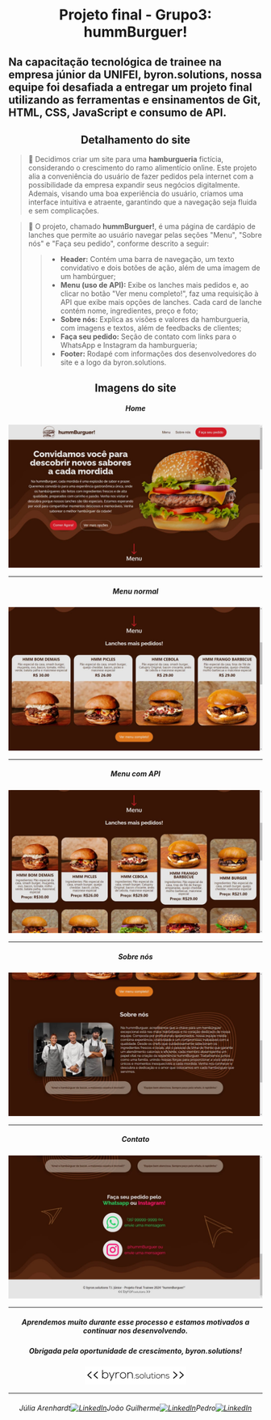 <div align="center">

# Projeto final - Grupo3: hummBurguer!

</div>

## Na capacitação tecnológica de trainee na empresa júnior da UNIFEI, byron.solutions, nossa equipe foi desafiada a entregar um projeto final utilizando as ferramentas e ensinamentos de Git, HTML, CSS, JavaScript e consumo de API.

<div align="center">

## Detalhamento do site

</div>

> 💭 Decidimos criar um site para uma **hamburgueria** fictícia, considerando o crescimento do ramo alimentício online. Este projeto alia a conveniência do usuário de fazer pedidos pela internet com a possibilidade da empresa expandir seus negócios digitalmente. Ademais, visando uma boa experiência do usuário, criamos uma interface intuitiva e atraente, garantindo que a navegação seja fluida e sem complicações.

> 📝 O projeto, chamado **hummBurguer!**, é uma página de cardápio de lanches que permite ao usuário navegar pelas seções "Menu", "Sobre nós" e "Faça seu pedido", conforme descrito a seguir:
>
> > - **Header:** Contém uma barra de navegação, um texto convidativo e dois botões de ação, além de uma imagem de um hambúrguer;
> > - **Menu (uso de API):** Exibe os lanches mais pedidos e, ao clicar no botão "Ver menu completo!", faz uma requisição à API que exibe mais opções de lanches. Cada card de lanche contém nome, ingredientes, preço e foto;
> > - **Sobre nós:** Explica as visões e valores da hamburgueria, com imagens e textos, além de feedbacks de clientes;
> > - **Faça seu pedido:** Seção de contato com links para o WhatsApp e Instagram da hamburgueria;
> > - **Footer:** Rodapé com informações dos desenvolvedores do site e a logo da byron.solutions.

<div align="center">

## Imagens do site

##### Home

![Home](./img-index/1.jpg)

---

##### Menu normal

![Menu normal](./img-index/2.jpg)

---

##### Menu com API

![Menu com API](./img-index/3.jpg)

---

##### Sobre nós

![Sobre nós](./img-index/4.jpg)

---

##### Contato

![Contato](./img-index/5.jpg)

</div>

---

<div align="center">

##### Aprendemos muito durante esse processo e estamos motivados a continuar nos desenvolvendo.

##### Obrigada pela oportunidade de crescimento, byron.solutions!

![logo-byron](./img/logo-byron-preta.png)

</div>

---

<div align="center">

###### Júlia Arenhardt<a href="https://www.linkedin.com/in/j%C3%BAlia-arenhardt/"><img src="https://img.shields.io/badge/LinkedIn-0077B5?style=for-the-badge&logo=linkedin&logoColor=white" alt="LinkedIn"></a>João Guilherme<a href="https://www.linkedin.com/in/joão-guilherme-alvarenga-7aba82198/"><img src="https://img.shields.io/badge/LinkedIn-0077B5?style=for-the-badge&logo=linkedin&logoColor=white" alt="LinkedIn"></a>Pedro<a href="https://www.linkedin.com/in/pedro-fernandes-gafaria-alves-8b2105277?utm_source=share&utm_campaign=share_via&utm_content=profile&utm_medium=ios_app "><img src="https://img.shields.io/badge/LinkedIn-0077B5?style=for-the-badge&logo=linkedin&logoColor=white" alt="LinkedIn"></a>

</div>
